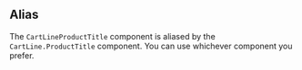 ## Alias

The `CartLineProductTitle` component is aliased by the `CartLine.ProductTitle` component. You can use whichever component you prefer.
